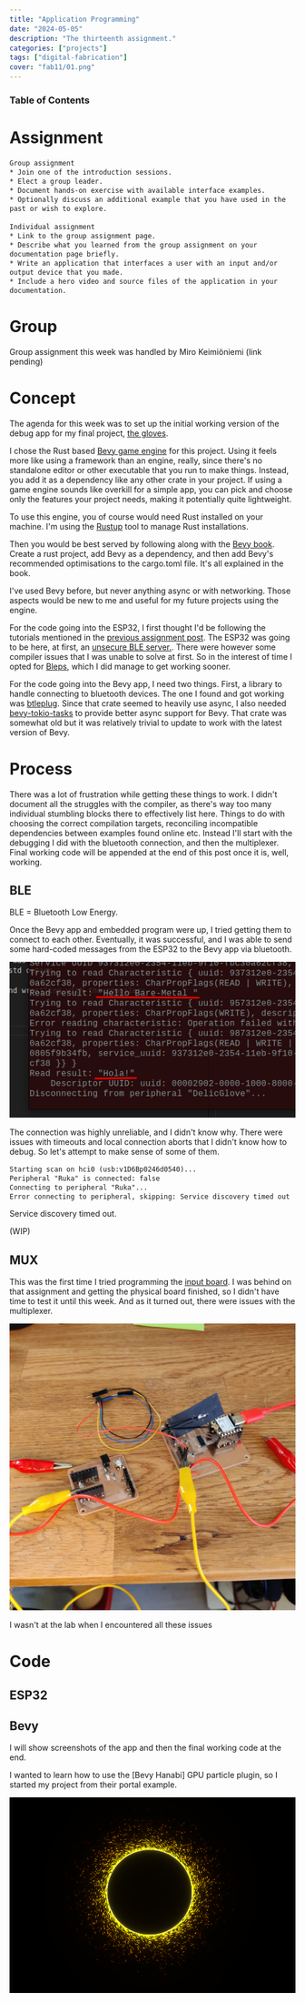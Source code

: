 ```yaml
---
title: "Application Programming"
date: "2024-05-05"
description: "The thirteenth assignment."
categories: ["projects"]
tags: ["digital-fabrication"]
cover: "fab11/01.png"
---
```


### Table of Contents

# Assignment

```
Group assignment
* Join one of the introduction sessions.
* Elect a group leader.
* Document hands-on exercise with available interface examples.
* Optionally discuss an additional example that you have used in the past or wish to explore.

Individual assignment
* Link to the group assignment page.
* Describe what you learned from the group assignment on your documentation page briefly.
* Write an application that interfaces a user with an input and/or output device that you made.
* Include a hero video and source files of the application in your documentation.
```

# Group

Group assignment this week was handled by Miro Keimiöniemi (link pending)

# Concept

The agenda for this week was to set up the initial working version of the debug app for my final project, [the gloves](fablab-00).

I chose the Rust based [Bevy game engine](https://bevyengine.org/) for this project. Using it feels more like using a framework than an engine, really, since there's no standalone editor or other executable that you run to make things. Instead, you add it as a dependency like any other crate in your project. If using a game engine sounds like overkill for a simple app, you can pick and choose only the features your project needs, making it potentially quite lightweight.

To use this engine, you of course would need Rust installed on your machine. I'm using the [Rustup](https://rustup.rs/) tool to manage Rust installations.

Then you would be best served by following along with the [Bevy book](https://bevyengine.org/learn/quick-start/getting-started/). Create a rust project, add Bevy as a dependency, and then add Bevy's recommended optimisations to the cargo.toml file. It's all explained in the book. 

I've used Bevy before, but never anything async or with networking. Those aspects would be new to me and useful for my future projects using the engine. 

For the code going into the ESP32, I first thought I'd be following the tutorials mentioned in the [previous assignment post](fablab-12). The ESP32 was going to be here, at first, an [unsecure BLE server.](https://dev.to/apollolabsbin/embedded-rust-bluetooth-on-esp-ble-server-1no8). There were however some compiler issues that I was unable to solve at first. So in the interest of time I opted for [Bleps](https://github.com/bjoernQ/bleps), which I did manage to get working sooner. 

For the code going into the Bevy app, I need two things. First, a library to handle connecting to bluetooth devices. The one I found and got working was [btleplug](https://github.com/deviceplug/btleplug). Since that crate seemed to heavily use async, I also needed [bevy-tokio-tasks](https://github.com/EkardNT/bevy-tokio-tasks/tree/master) to provide better async support for Bevy. That crate was somewhat old but it was relatively trivial to update to work with the latest version of Bevy.  

# Process

There was a lot of frustration while getting these things to work. I didn't document all the struggles with the compiler, as there's way too many individual stumbling blocks there to effectively list here. Things to do with choosing the correct compilation targets, reconciling incompatible dependencies between examples found online etc. Instead I'll start with the debugging I did with the bluetooth connection, and then the multiplexer. Final working code will be appended at the end of this post once it is, well, working. 

## BLE

BLE = Bluetooth Low Energy. 

Once the Bevy app and embedded program were up, I tried getting them to connect to each other. Eventually, it was successful, and I was able to send some hard-coded messages from the ESP32 to the Bevy app via bluetooth. 

![successful data send](fab13/01.png)

The connection was highly unreliable, and I didn't know why. There were issues with timeouts and local connection aborts that I didn't know how to debug. So let's attempt to make sense of some of them. 

```
Starting scan on hci0 (usb:v1D6Bp0246d0540)...
Peripheral "Ruka" is connected: false
Connecting to peripheral "Ruka"...
Error connecting to peripheral, skipping: Service discovery timed out
```

Service discovery timed out. 

(WIP)

## MUX

This was the first time I tried programming the [input board](fablab-10). I was behind on that assignment and getting the physical board finished, so I didn't have time to test it until this week. And as it turned out, there were issues with the multiplexer. 

![DIY debug setup](fab13/02.jpg)

I wasn't at the lab when I encountered all these issues 

# Code



## ESP32

## Bevy

I will show screenshots of the app and then the final working code at the end. 

I wanted to learn how to use the [Bevy Hanabi] GPU particle plugin, so I started my project from their portal example. 

![Bevy Hanabi example](fab13/s01.png)
